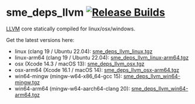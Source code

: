 # sme_deps_llvm [![Release Builds](https://github.com/spatial-model-editor/sme_deps_llvm/actions/workflows/release.yml/badge.svg)](https://github.com/spatial-model-editor/sme_deps_llvm/actions/workflows/release.yml)

[LLVM](https://llvm.org/) core statically compiled for linux/osx/windows.

Get the latest versions here:

- linux (clang 19 / Ubuntu 22.04): [sme_deps_llvm_linux.tgz](https://github.com/spatial-model-editor/sme_deps_llvm/releases/latest/download/sme_deps_llvm_linux.tgz)
- linux-arm64 (clang 19 / Ubuntu 22.04): [sme_deps_llvm_linux-arm64.tgz](https://github.com/spatial-model-editor/sme_deps_llvm/releases/latest/download/sme_deps_llvm_linux-arm64.tgz)
- osx (Xcode 14.3 / macOS 13): [sme_deps_llvm_osx.tgz](https://github.com/spatial-model-editor/sme_deps_llvm/releases/latest/download/sme_deps_llvm_osx.tgz)
- osx-arm64 (Xcode 16.1 / macOS 14): [sme_deps_llvm_osx-arm64.tgz](https://github.com/spatial-model-editor/sme_deps_llvm/releases/latest/download/sme_deps_llvm_osx-arm64.tgz)
- win64-mingw (mingw-w64-x86_64-gcc 15): [sme_deps_llvm_win64-mingw.tgz](https://github.com/spatial-model-editor/sme_deps_llvm/releases/latest/download/sme_deps_llvm_win64-mingw.tgz)
- win64-arm64 (mingw-w64-aarch64-clang 20): [sme_deps_llvm_win64-arm64.tgz](https://github.com/spatial-model-editor/sme_deps_llvm/releases/latest/download/sme_deps_llvm_win64-arm64.tgz)
